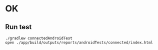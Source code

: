 # OK

## Run test

    ./gradlew connectedAndroidTest
    open ./app/build/outputs/reports/androidTests/connected/index.html
